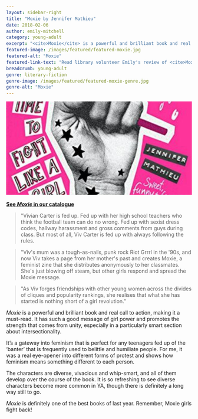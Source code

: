 ```yaml
---
layout: sidebar-right
title: "Moxie by Jennifer Mathieu"
date: 2018-02-06
author: emily-mitchell
category: young-adult
excerpt: "<cite>Moxie</cite> is a powerful and brilliant book and real call to action."
featured-image: /images/featured/featured-moxie.jpg
featured-alt: "Moxie"
featured-link-text: "Read library volunteer Emily's review of <cite>Moxie</cite>, by Jennifer Mathieu."
breadcrumb: young-adult
genre: literary-fiction
genre-image: /images/featured/featured-moxie-genre.jpg
genre-alt: "Moxie"
---
```


![Moxie](/images/featured/featured-moxie.jpg)

**[See <cite>Moxie</cite> in our catalogue](https://suffolk.spydus.co.uk/cgi-bin/spydus.exe/ENQ/OPAC/BIBENQ?BRN=2198449)**

> "Vivian Carter is fed up. Fed up with her high school teachers who think the football team can do no wrong. Fed up with sexist dress codes, hallway harassment and gross comments from guys during class. But most of all, Viv Carter is fed up with always following the rules.

> "Viv's mum was a tough-as-nails, punk rock Riot Grrrl in the '90s, and now Viv takes a page from her mother's past and creates Moxie, a feminist zine that she distributes anonymously to her classmates. She's just blowing off steam, but other girls respond and spread the Moxie message.

> "As Viv forges friendships with other young women across the divides of cliques and popularity rankings, she realises that what she has started is nothing short of a girl revolution."

<cite>Moxie</cite> is a powerful and brilliant book and real call to action, making it a must-read. It has such a good message of girl power and promotes the strength that comes from unity, especially in a particularly smart section about intersectionality.

It’s a gateway into feminism that is perfect for any teenagers fed up of the ‘banter’ that is frequently used to belittle and humiliate people. For me, it was a real eye-opener into different forms of protest and shows how feminism means something different to each person.

The characters are diverse, vivacious and whip-smart, and all of them develop over the course of the book. It is so refreshing to see diverse characters become more common in YA, though there is definitely a long way still to go.

<cite>Moxie</cite> is definitely one of the best books of last year. Remember, Moxie girls fight back!
